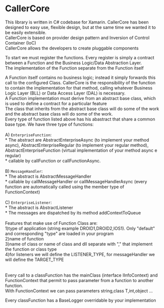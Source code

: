 # CallerCore

This library is written in C# codebase for Xamarin. CallerCore has been designed to easy use, flexible design, but at the same time we wanted it to be easily extensible.<br />
CallerCore is based on provider design pattern and Inversion of Control Container (IoC)<br />
CallerCore allows the developers to create pluggable components<br />

To start we must register the functions. Every register is simply a contract between a Function and the Business Logic/Data Abstraction Layer. <br />
The implementation of the Function separate from the Function itself<br />

A Function itself contains no business logic; instead it simply forwards this call to the configured Class. 
CallerCore is the responsibility of the function to contain the implementation for that method, calling whatever Business Logic Layer (BLL) or Data Access Layer (DAL) is necessary.<br />
A Function implementation must derive from an abstract base class, which is used to define a contract for a particular feature<br />
The class that inherits from the abstract base class will do some of the work and the abstract base class will do some of the work.<br />
Every type of function listed above has his abastract that share a common base type. We have three type of functions:<br />
<br />
A) `EnterpriseFunction`:<br /> 
	*	The abstract are AbstractEnterpriseAsync (to implement your method async), AbstractEnterpriseRegular (to implement your regular method), AbstractEnterpriseFunction (virtual implementation of your method async e regular)<br />
	*	callable by callFunction or callFunctionAsync.
<br />    
B) `MessageHandler`:<br />
	*	The abstract is AbstractMessageHandler<br />
	*	callable by callMessageHandler or callMessageHandlerAsync (every function are automatically called using the member type of FunctionContext)<br />
<br />
C) `EnterpriseListener`:<br />
	*	The abstract is AbstractListener<br />
	*	The messages are dispatched by its method addContextToQueue<br />
<br />
Features that make use of Function Class are:<br />
	1)type of application (string example DROID1,DROID2,IOS1). Only "default" and corresponding "type" are loaded in your program<br />
	2)name of function<br />
	3)name of class or name of class and dll separate with "," that implement the function or class type <br />
	4)for listeners we will define the LISTENER_TYPE, for messageHandler we will define the TARGET_TYPE<br />
<br />	
Every call to a classFunction has the mainClass (interface IInfoContext) and FunctionContext that permit to pass parameter from a function to another function.<br />
With FunctionContext we can pass parameters string,class T,int,object ...<br />

Every classFunction has a BaseLogger overridable by your implementation<br />

